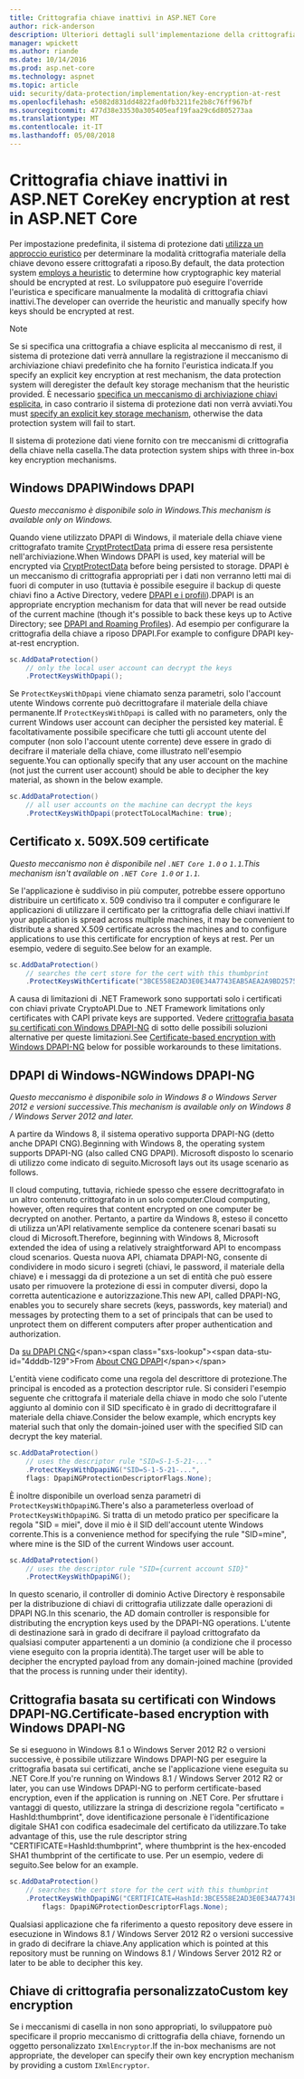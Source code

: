 ```yaml
---
title: Crittografia chiave inattivi in ASP.NET Core
author: rick-anderson
description: Ulteriori dettagli sull'implementazione della crittografia a chiave di protezione dei dati di ASP.NET Core inattivi.
manager: wpickett
ms.author: riande
ms.date: 10/14/2016
ms.prod: asp.net-core
ms.technology: aspnet
ms.topic: article
uid: security/data-protection/implementation/key-encryption-at-rest
ms.openlocfilehash: e5082d831dd4822fad0fb3211fe2b8c76ff967bf
ms.sourcegitcommit: 477d38e33530a305405eaf19faa29c6d805273aa
ms.translationtype: MT
ms.contentlocale: it-IT
ms.lasthandoff: 05/08/2018
---
```

# <a name="key-encryption-at-rest-in-aspnet-core"></a><span data-ttu-id="4dddb-103">Crittografia chiave inattivi in ASP.NET Core</span><span class="sxs-lookup"><span data-stu-id="4dddb-103">Key encryption at rest in ASP.NET Core</span></span>

<a name="data-protection-implementation-key-encryption-at-rest"></a>

<span data-ttu-id="4dddb-104">Per impostazione predefinita, il sistema di protezione dati [utilizza un approccio euristico](xref:security/data-protection/configuration/default-settings) per determinare la modalità crittografia materiale della chiave devono essere crittografati a riposo.</span><span class="sxs-lookup"><span data-stu-id="4dddb-104">By default, the data protection system [employs a heuristic](xref:security/data-protection/configuration/default-settings) to determine how cryptographic key material should be encrypted at rest.</span></span> <span data-ttu-id="4dddb-105">Lo sviluppatore può eseguire l'override l'euristica e specificare manualmente la modalità di crittografia chiavi inattivi.</span><span class="sxs-lookup"><span data-stu-id="4dddb-105">The developer can override the heuristic and manually specify how keys should be encrypted at rest.</span></span>

> [!NOTE]
> <span data-ttu-id="4dddb-106">Se si specifica una crittografia a chiave esplicita al meccanismo di rest, il sistema di protezione dati verrà annullare la registrazione il meccanismo di archiviazione chiavi predefinito che ha fornito l'euristica indicata.</span><span class="sxs-lookup"><span data-stu-id="4dddb-106">If you specify an explicit key encryption at rest mechanism, the data protection system will deregister the default key storage mechanism that the heuristic provided.</span></span> <span data-ttu-id="4dddb-107">È necessario [specifica un meccanismo di archiviazione chiavi esplicita](xref:security/data-protection/implementation/key-storage-providers#data-protection-implementation-key-storage-providers), in caso contrario il sistema di protezione dati non verrà avviati.</span><span class="sxs-lookup"><span data-stu-id="4dddb-107">You must [specify an explicit key storage mechanism](xref:security/data-protection/implementation/key-storage-providers#data-protection-implementation-key-storage-providers), otherwise the data protection system will fail to start.</span></span>

<a name="data-protection-implementation-key-encryption-at-rest-providers"></a>

<span data-ttu-id="4dddb-108">Il sistema di protezione dati viene fornito con tre meccanismi di crittografia della chiave nella casella.</span><span class="sxs-lookup"><span data-stu-id="4dddb-108">The data protection system ships with three in-box key encryption mechanisms.</span></span>

## <a name="windows-dpapi"></a><span data-ttu-id="4dddb-109">Windows DPAPI</span><span class="sxs-lookup"><span data-stu-id="4dddb-109">Windows DPAPI</span></span>

<span data-ttu-id="4dddb-110">*Questo meccanismo è disponibile solo in Windows.*</span><span class="sxs-lookup"><span data-stu-id="4dddb-110">*This mechanism is available only on Windows.*</span></span>

<span data-ttu-id="4dddb-111">Quando viene utilizzato DPAPI di Windows, il materiale della chiave viene crittografato tramite [CryptProtectData](https://msdn.microsoft.com/library/windows/desktop/aa380261(v=vs.85).aspx) prima di essere resa persistente nell'archiviazione.</span><span class="sxs-lookup"><span data-stu-id="4dddb-111">When Windows DPAPI is used, key material will be encrypted via [CryptProtectData](https://msdn.microsoft.com/library/windows/desktop/aa380261(v=vs.85).aspx) before being persisted to storage.</span></span> <span data-ttu-id="4dddb-112">DPAPI è un meccanismo di crittografia appropriati per i dati non verranno letti mai di fuori di computer in uso (tuttavia è possibile eseguire il backup di queste chiavi fino a Active Directory, vedere [DPAPI e i profili](https://support.microsoft.com/kb/309408/#6)).</span><span class="sxs-lookup"><span data-stu-id="4dddb-112">DPAPI is an appropriate encryption mechanism for data that will never be read outside of the current machine (though it's possible to back these keys up to Active Directory; see [DPAPI and Roaming Profiles](https://support.microsoft.com/kb/309408/#6)).</span></span> <span data-ttu-id="4dddb-113">Ad esempio per configurare la crittografia della chiave a riposo DPAPI.</span><span class="sxs-lookup"><span data-stu-id="4dddb-113">For example to configure DPAPI key-at-rest encryption.</span></span>

```csharp
sc.AddDataProtection()
    // only the local user account can decrypt the keys
    .ProtectKeysWithDpapi();
```

<span data-ttu-id="4dddb-114">Se `ProtectKeysWithDpapi` viene chiamato senza parametri, solo l'account utente Windows corrente può decrittografare il materiale della chiave permanente.</span><span class="sxs-lookup"><span data-stu-id="4dddb-114">If `ProtectKeysWithDpapi` is called with no parameters, only the current Windows user account can decipher the persisted key material.</span></span> <span data-ttu-id="4dddb-115">È facoltativamente possibile specificare che tutti gli account utente del computer (non solo l'account utente corrente) deve essere in grado di decifrare il materiale della chiave, come illustrato nell'esempio seguente.</span><span class="sxs-lookup"><span data-stu-id="4dddb-115">You can optionally specify that any user account on the machine (not just the current user account) should be able to decipher the key material, as shown in the below example.</span></span>

```csharp
sc.AddDataProtection()
    // all user accounts on the machine can decrypt the keys
    .ProtectKeysWithDpapi(protectToLocalMachine: true);
```

## <a name="x509-certificate"></a><span data-ttu-id="4dddb-116">Certificato x. 509</span><span class="sxs-lookup"><span data-stu-id="4dddb-116">X.509 certificate</span></span>

<span data-ttu-id="4dddb-117">*Questo meccanismo non è disponibile nel `.NET Core 1.0` o `1.1`.*</span><span class="sxs-lookup"><span data-stu-id="4dddb-117">*This mechanism isn't available on `.NET Core 1.0` or `1.1`.*</span></span>

<span data-ttu-id="4dddb-118">Se l'applicazione è suddiviso in più computer, potrebbe essere opportuno distribuire un certificato x. 509 condiviso tra il computer e configurare le applicazioni di utilizzare il certificato per la crittografia delle chiavi inattivi.</span><span class="sxs-lookup"><span data-stu-id="4dddb-118">If your application is spread across multiple machines, it may be convenient to distribute a shared X.509 certificate across the machines and to configure applications to use this certificate for encryption of keys at rest.</span></span> <span data-ttu-id="4dddb-119">Per un esempio, vedere di seguito.</span><span class="sxs-lookup"><span data-stu-id="4dddb-119">See below for an example.</span></span>

```csharp
sc.AddDataProtection()
    // searches the cert store for the cert with this thumbprint
    .ProtectKeysWithCertificate("3BCE558E2AD3E0E34A7743EAB5AEA2A9BD2575A0");
```

<span data-ttu-id="4dddb-120">A causa di limitazioni di .NET Framework sono supportati solo i certificati con chiavi private CryptoAPI.</span><span class="sxs-lookup"><span data-stu-id="4dddb-120">Due to .NET Framework limitations only certificates with CAPI private keys are supported.</span></span> <span data-ttu-id="4dddb-121">Vedere [crittografia basata su certificati con Windows DPAPI-NG](#data-protection-implementation-key-encryption-at-rest-dpapi-ng) di sotto delle possibili soluzioni alternative per queste limitazioni.</span><span class="sxs-lookup"><span data-stu-id="4dddb-121">See [Certificate-based encryption with Windows DPAPI-NG](#data-protection-implementation-key-encryption-at-rest-dpapi-ng) below for possible workarounds to these limitations.</span></span>

<a name="data-protection-implementation-key-encryption-at-rest-dpapi-ng"></a>

## <a name="windows-dpapi-ng"></a><span data-ttu-id="4dddb-122">DPAPI di Windows-NG</span><span class="sxs-lookup"><span data-stu-id="4dddb-122">Windows DPAPI-NG</span></span>

<span data-ttu-id="4dddb-123">*Questo meccanismo è disponibile solo in Windows 8 o Windows Server 2012 e versioni successive.*</span><span class="sxs-lookup"><span data-stu-id="4dddb-123">*This mechanism is available only on Windows 8 / Windows Server 2012 and later.*</span></span>

<span data-ttu-id="4dddb-124">A partire da Windows 8, il sistema operativo supporta DPAPI-NG (detto anche DPAPI CNG).</span><span class="sxs-lookup"><span data-stu-id="4dddb-124">Beginning with Windows 8, the operating system supports DPAPI-NG (also called CNG DPAPI).</span></span> <span data-ttu-id="4dddb-125">Microsoft disposto lo scenario di utilizzo come indicato di seguito.</span><span class="sxs-lookup"><span data-stu-id="4dddb-125">Microsoft lays out its usage scenario as follows.</span></span>

   <span data-ttu-id="4dddb-126">Il cloud computing, tuttavia, richiede spesso che essere decrittografato in un altro contenuto crittografato in un solo computer.</span><span class="sxs-lookup"><span data-stu-id="4dddb-126">Cloud computing, however, often requires that content encrypted on one computer be decrypted on another.</span></span> <span data-ttu-id="4dddb-127">Pertanto, a partire da Windows 8, esteso il concetto di utilizza un'API relativamente semplice da contenere scenari basati su cloud di Microsoft.</span><span class="sxs-lookup"><span data-stu-id="4dddb-127">Therefore, beginning with Windows 8, Microsoft extended the idea of using a relatively straightforward API to encompass cloud scenarios.</span></span> <span data-ttu-id="4dddb-128">Questa nuova API, chiamata DPAPI-NG, consente di condividere in modo sicuro i segreti (chiavi, le password, il materiale della chiave) e i messaggi da di protezione a un set di entità che può essere usato per rimuovere la protezione di essi in computer diversi, dopo la corretta autenticazione e autorizzazione.</span><span class="sxs-lookup"><span data-stu-id="4dddb-128">This new API, called DPAPI-NG, enables you to securely share secrets (keys, passwords, key material) and messages by protecting them to a set of principals that can be used to unprotect them on different computers after proper authentication and authorization.</span></span>

   <span data-ttu-id="4dddb-129">Da [su DPAPI CNG](https://msdn.microsoft.com/library/windows/desktop/hh706794(v=vs.85).aspx)</span><span class="sxs-lookup"><span data-stu-id="4dddb-129">From [About CNG DPAPI](https://msdn.microsoft.com/library/windows/desktop/hh706794(v=vs.85).aspx)</span></span>

<span data-ttu-id="4dddb-130">L'entità viene codificato come una regola del descrittore di protezione.</span><span class="sxs-lookup"><span data-stu-id="4dddb-130">The principal is encoded as a protection descriptor rule.</span></span> <span data-ttu-id="4dddb-131">Si consideri l'esempio seguente che crittografa il materiale della chiave in modo che solo l'utente aggiunto al dominio con il SID specificato è in grado di decrittografare il materiale della chiave.</span><span class="sxs-lookup"><span data-stu-id="4dddb-131">Consider the below example, which encrypts key material such that only the domain-joined user with the specified SID can decrypt the key material.</span></span>

```csharp
sc.AddDataProtection()
    // uses the descriptor rule "SID=S-1-5-21-..."
    .ProtectKeysWithDpapiNG("SID=S-1-5-21-...",
    flags: DpapiNGProtectionDescriptorFlags.None);
```

<span data-ttu-id="4dddb-132">È inoltre disponibile un overload senza parametri di `ProtectKeysWithDpapiNG`.</span><span class="sxs-lookup"><span data-stu-id="4dddb-132">There's also a parameterless overload of `ProtectKeysWithDpapiNG`.</span></span> <span data-ttu-id="4dddb-133">Si tratta di un metodo pratico per specificare la regola "SID = miei", dove il mio è il SID dell'account utente Windows corrente.</span><span class="sxs-lookup"><span data-stu-id="4dddb-133">This is a convenience method for specifying the rule "SID=mine", where mine is the SID of the current Windows user account.</span></span>

```csharp
sc.AddDataProtection()
    // uses the descriptor rule "SID={current account SID}"
    .ProtectKeysWithDpapiNG();
```

<span data-ttu-id="4dddb-134">In questo scenario, il controller di dominio Active Directory è responsabile per la distribuzione di chiavi di crittografia utilizzate dalle operazioni di DPAPI NG.</span><span class="sxs-lookup"><span data-stu-id="4dddb-134">In this scenario, the AD domain controller is responsible for distributing the encryption keys used by the DPAPI-NG operations.</span></span> <span data-ttu-id="4dddb-135">L'utente di destinazione sarà in grado di decifrare il payload crittografato da qualsiasi computer appartenenti a un dominio (a condizione che il processo viene eseguito con la propria identità).</span><span class="sxs-lookup"><span data-stu-id="4dddb-135">The target user will be able to decipher the encrypted payload from any domain-joined machine (provided that the process is running under their identity).</span></span>

## <a name="certificate-based-encryption-with-windows-dpapi-ng"></a><span data-ttu-id="4dddb-136">Crittografia basata su certificati con Windows DPAPI-NG.</span><span class="sxs-lookup"><span data-stu-id="4dddb-136">Certificate-based encryption with Windows DPAPI-NG</span></span>

<span data-ttu-id="4dddb-137">Se si eseguono in Windows 8.1 o Windows Server 2012 R2 o versioni successive, è possibile utilizzare Windows DPAPI-NG per eseguire la crittografia basata sui certificati, anche se l'applicazione viene eseguita su .NET Core.</span><span class="sxs-lookup"><span data-stu-id="4dddb-137">If you're running on Windows 8.1 / Windows Server 2012 R2 or later, you can use Windows DPAPI-NG to perform certificate-based encryption, even if the application is running on .NET Core.</span></span> <span data-ttu-id="4dddb-138">Per sfruttare i vantaggi di questo, utilizzare la stringa di descrizione regola "certificato = HashId:thumbprint", dove identificazione personale è l'identificazione digitale SHA1 con codifica esadecimale del certificato da utilizzare.</span><span class="sxs-lookup"><span data-stu-id="4dddb-138">To take advantage of this, use the rule descriptor string "CERTIFICATE=HashId:thumbprint", where thumbprint is the hex-encoded SHA1 thumbprint of the certificate to use.</span></span> <span data-ttu-id="4dddb-139">Per un esempio, vedere di seguito.</span><span class="sxs-lookup"><span data-stu-id="4dddb-139">See below for an example.</span></span>

```csharp
sc.AddDataProtection()
    // searches the cert store for the cert with this thumbprint
    .ProtectKeysWithDpapiNG("CERTIFICATE=HashId:3BCE558E2AD3E0E34A7743EAB5AEA2A9BD2575A0",
        flags: DpapiNGProtectionDescriptorFlags.None);
```

<span data-ttu-id="4dddb-140">Qualsiasi applicazione che fa riferimento a questo repository deve essere in esecuzione in Windows 8.1 / Windows Server 2012 R2 o versioni successive in grado di decifrare la chiave.</span><span class="sxs-lookup"><span data-stu-id="4dddb-140">Any application which is pointed at this repository must be running on Windows 8.1 / Windows Server 2012 R2 or later to be able to decipher this key.</span></span>

## <a name="custom-key-encryption"></a><span data-ttu-id="4dddb-141">Chiave di crittografia personalizzato</span><span class="sxs-lookup"><span data-stu-id="4dddb-141">Custom key encryption</span></span>

<span data-ttu-id="4dddb-142">Se i meccanismi di casella in non sono appropriati, lo sviluppatore può specificare il proprio meccanismo di crittografia della chiave, fornendo un oggetto personalizzato `IXmlEncryptor`.</span><span class="sxs-lookup"><span data-stu-id="4dddb-142">If the in-box mechanisms are not appropriate, the developer can specify their own key encryption mechanism by providing a custom `IXmlEncryptor`.</span></span>

